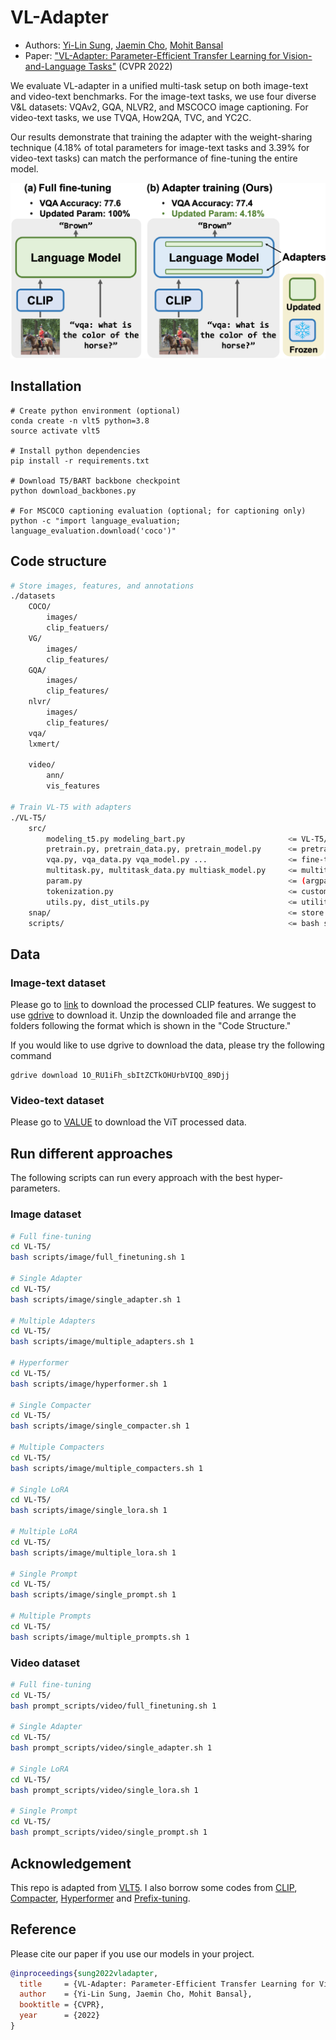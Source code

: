 # VL-Adapter

* Authors: [Yi-Lin Sung](https://ylsung.github.io/), [Jaemin Cho](https://j-min.io/), [Mohit Bansal](https://www.cs.unc.edu/~mbansal/)
* Paper: ["VL-Adapter: Parameter-Efficient Transfer Learning for Vision-and-Language Tasks"](https://arxiv.org/abs/2112.06825) (CVPR 2022)

We evaluate VL-adapter in a unified multi-task
setup on both image-text and video-text benchmarks. For the image-text tasks, we use four diverse V&L datasets: VQAv2, GQA, NLVR2, and MSCOCO image captioning. For video-text tasks, we use TVQA, How2QA, TVC, and YC2C. 

Our results demonstrate that training the adapter with the weight-sharing technique (4.18% of total parameters for image-text tasks and 3.39% for video-text tasks) can match
the performance of fine-tuning the entire model.

![](assets/vl_adapter_teaser.png)

## Installation

```
# Create python environment (optional)
conda create -n vlt5 python=3.8
source activate vlt5

# Install python dependencies
pip install -r requirements.txt

# Download T5/BART backbone checkpoint
python download_backbones.py

# For MSCOCO captioning evaluation (optional; for captioning only)
python -c "import language_evaluation; language_evaluation.download('coco')"
```

## Code structure
```bash
# Store images, features, and annotations
./datasets
    COCO/
        images/
        clip_featuers/
    VG/
        images/
        clip_features/
    GQA/
        images/
        clip_features/
    nlvr/
        images/
        clip_features/
    vqa/
    lxmert/

    video/
        ann/
        vis_features

# Train VL-T5 with adapters
./VL-T5/
    src/
        modeling_t5.py modeling_bart.py                       <= VL-T5/VL-BART model classes
        pretrain.py, pretrain_data.py, pretrain_model.py      <= pretraining
        vqa.py, vqa_data.py vqa_model.py ...                  <= fine-tuning on downstream tasks (ex. VQA, GQA, NLVR2)
        multitask.py, multitask_data.py multiask_model.py     <= multitask learning on 7 downstream tasks
        param.py                                              <= (argparse) configuration
        tokenization.py                                       <= custom tokenizer
        utils.py, dist_utils.py                               <= utility functions
    snap/                                                     <= store weight checkpoints
    scripts/                                                  <= bash scripts for pretraining and finetuning
```

## Data

### Image-text dataset
Please go to [link](https://drive.google.com/file/d/1O_RU1iFh_sbItZCTkOHUrbVIQQ_89Djj/view?usp=sharing) to download the processed CLIP features. We suggest to use [gdrive](https://github.com/prasmussen/gdrive) to download it. Unzip the downloaded file and arrange the folders following the format which is shown in the "Code Structure."

If you would like to use dgrive to download the data, please try the following command

```
gdrive download 1O_RU1iFh_sbItZCTkOHUrbVIQQ_89Djj
```

### Video-text dataset
Please go to [VALUE](https://github.com/VALUE-Leaderboard/DataRelease) to download the ViT processed data.

## Run different approaches
The following scripts can run every approach with the best hyper-parameters.

### Image dataset

```bash
# Full fine-tuning
cd VL-T5/
bash scripts/image/full_finetuning.sh 1

# Single Adapter
cd VL-T5/
bash scripts/image/single_adapter.sh 1

# Multiple Adapters
cd VL-T5/
bash scripts/image/multiple_adapters.sh 1

# Hyperformer
cd VL-T5/
bash scripts/image/hyperformer.sh 1

# Single Compacter
cd VL-T5/
bash scripts/image/single_compacter.sh 1

# Multiple Compacters
cd VL-T5/
bash scripts/image/multiple_compacters.sh 1

# Single LoRA
cd VL-T5/
bash scripts/image/single_lora.sh 1

# Multiple LoRA
cd VL-T5/
bash scripts/image/multiple_lora.sh 1

# Single Prompt
cd VL-T5/
bash scripts/image/single_prompt.sh 1

# Multiple Prompts
cd VL-T5/
bash scripts/image/multiple_prompts.sh 1
```

### Video dataset

```bash
# Full fine-tuning
cd VL-T5/
bash prompt_scripts/video/full_finetuning.sh 1

# Single Adapter
cd VL-T5/
bash prompt_scripts/video/single_adapter.sh 1

# Single LoRA
cd VL-T5/
bash prompt_scripts/video/single_lora.sh 1

# Single Prompt
cd VL-T5/
bash prompt_scripts/video/single_prompt.sh 1

```


## Acknowledgement

This repo is adapted from [VLT5](https://github.com/j-min/VL-T5). I also borrow some codes from [CLIP](https://github.com/openai/CLIP), [Compacter](https://github.com/ylsung/compacter), [Hyperformer](https://github.com/rabeehk/hyperformer) and [Prefix-tuning](https://github.com/XiangLi1999/PrefixTuning).


## Reference

Please cite our paper if you use our models in your project.

```bibtex
@inproceedings{sung2022vladapter,
  title     = {VL-Adapter: Parameter-Efficient Transfer Learning for Vision-and-Language Tasks},
  author    = {Yi-Lin Sung, Jaemin Cho, Mohit Bansal},
  booktitle = {CVPR},
  year      = {2022}
}
```